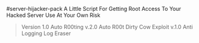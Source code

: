 #server-hijacker-pack
A Little Script For Getting Root Access To Your Hacked Server Use At Your Own Risk

> Version 1.0
> Auto R00ting v.2.0
> Auto R00t Dirty Cow Exploit v.1.0
> Anti Logging
> Log Eraser
